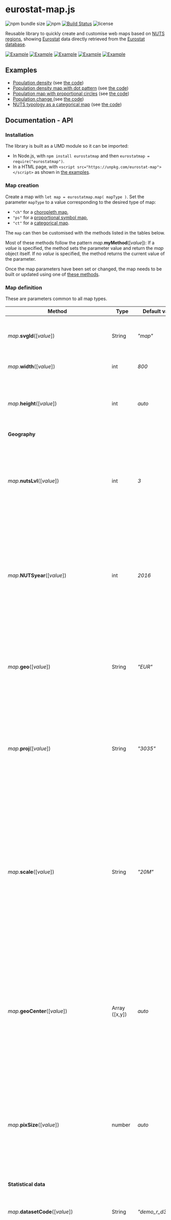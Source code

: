 # eurostat-map.js

![npm bundle size](https://img.shields.io/bundlephobia/min/eurostat-map) 
![npm](https://img.shields.io/npm/v/eurostat-map)
[![Build Status](https://travis-ci.org/eurostat/eurostat-map.js.svg?branch=master)](https://travis-ci.org/eurostat/eurostat-map.js)
![license](https://img.shields.io/badge/license-EUPL-success)

Reusable library to quickly create and customise web maps based on [NUTS regions](https://ec.europa.eu/eurostat/web/nuts/background), showing [Eurostat](https://ec.europa.eu/eurostat) data directly retrieved from the [Eurostat database](https://ec.europa.eu/eurostat/data/database).

[![Example](https://raw.githubusercontent.com/eurostat/eurostat-map.js/master/docs/img/ch_ex.png)](https://eurostat.github.io/eurostat-map.js/examples/population-density.html)
[![Example](https://raw.githubusercontent.com/eurostat/eurostat-map.js/master/docs/img/pp_ex.png)](https://eurostat.github.io/eurostat-map.js/examples/population-dot-density.html)
[![Example](https://raw.githubusercontent.com/eurostat/eurostat-map.js/master/docs/img/ps_ex.png)](https://eurostat.github.io/eurostat-map.js/examples/prop-circles.html)
[![Example](https://raw.githubusercontent.com/eurostat/eurostat-map.js/master/docs/img/dv_ex.png)](https://eurostat.github.io/eurostat-map.js/examples/population-change.html)
[![Example](https://raw.githubusercontent.com/eurostat/eurostat-map.js/master/docs/img/ct_ex.png)](https://eurostat.github.io/eurostat-map.js/examples/categorical.html)

## Examples

- [Population density](https://eurostat.github.io/eurostat-map.js/examples/population-density.html) (see [the code](https://github.com/eurostat/eurostat-map.js/blob/master/examples/population-density.html))
- [Population density map with dot pattern](https://eurostat.github.io/eurostat-map.js/examples/population-dot-density.html) (see [the code](https://github.com/eurostat/eurostat-map.js/blob/master/examples/population-dot-density.html))  
- [Population map with proportional circles](https://eurostat.github.io/eurostat-map.js/examples/prop-circles.html) (see [the code](https://github.com/eurostat/eurostat-map.js/blob/master/examples/prop-circles.html))
- [Population change ](https://eurostat.github.io/eurostat-map.js/examples/population-change.html) (see [the code](https://github.com/eurostat/eurostat-map.js/blob/master/examples/population-change.html))
- [NUTS typology as a categorical map](https://eurostat.github.io/eurostat-map.js/examples/categorical.html) (see [the code](https://github.com/eurostat/eurostat-map.js/blob/master/examples/categorical.html))


## Documentation - API

### Installation

The library is built as a UMD module so it can be imported:
- In Node.js, with ``npm install eurostatmap`` and then ``eurostatmap = require("eurostatmap")``.
- In a HTML page, with ``<script src="https://unpkg.com/eurostat-map"></script>`` as shown in [the examples](#examples).

### Map creation

Create a map with ``let map = eurostatmap.map( mapType )``. Set the parameter ``mapType`` to a value corresponding to the desired type of map:
- ``"ch"`` for a [choropleth map](#for-choropleth-maps),
- ``"ps"`` for a [proportional symbol map](#for-proportional-symbol-maps),
- ``"ct"`` for a [categorical map](#for-categorical-maps).

The ``map`` can then be customised with the methods listed in the tables below.

Most of these methods follow the pattern *map*.**myMethod**([*value*]): If a *value* is specified, the method sets the parameter value and return the *map* object itself. If no *value* is specified, the method returns the current value of the parameter.

Once the map parameters have been set or changed, the map needs to be built or updated using one of [these methods](#build-and-update).

### Map definition

These are parameters common to all map types.

| Method | Type | Default value | Description |
| --- | --- | --- | --- |
| *map*.**svgId**([*value*]) | String | *"map"* | The id of the SVG element of the HTML page where to draw the map. |
| *map*.**width**([*value*]) | int | *800* | The width of the map, in pixel. |
| *map*.**height**([*value*]) | int | *auto* | The height of the map, in pixel. If not specified, the width is set automatically as 85% of the width. |
| **Geography** |
| *map*.**nutsLvl**([*value*]) | int | *3* | The nuts level to show on the map, from 0 (national level) to 3 (more local level). Note that not all NUTS levels are always available for Eurostat databases. |
| *map*.**NUTSyear**([*value*]) | int | *2016* | The version of the NUTS dataset to use. Possible values are given in [Nuts2json](https://github.com/eurostat/Nuts2json/#api). Note that the default value will be adjusted in the future depending on the [NUTS legislation in force](https://ec.europa.eu/eurostat/web/nuts/legislation). |
| *map*.**geo**([*value*]) | String | *"EUR"* | The map geographical territory, by default the entire European territory *"EUR"*. Other possible values are given in [Nuts2json](https://github.com/eurostat/Nuts2json/#overseas-territories---map-insets). |
| *map*.**proj**([*value*]) | String | *"3035"* | The map projection EPSG code. Possible values are given in [Nuts2json](https://github.com/eurostat/Nuts2json/#api). Note that these values depend on the geographical territory. |
| *map*.**scale**([*value*]) | String | *"20M"* | The simplification level of the map, among *"03M"*, *"10M"*, *"20M"*, *"60M"* (for Europe). The most simplified version is *"60M"*. The level *"01M"* is also available for some geographical territories: For more information on possible values by geographical territory, see [Nuts2json](https://github.com/eurostat/Nuts2json/). |
| *map*.**geoCenter**([*value*]) | Array ([x,y]) | *auto* | The geographical coordinates of the position where to center the map view. These coordinates have to be specified in the map projection. If not specified, this position is computed automatically. |
| *map*.**pixSize**([*value*]) | number | *auto* | The zoom level of the map view. This is expressed as the size of a pixel in geographical unit (or the map resolution). If not specified, this value is computed automatically to show the map extent. |
| **Statistical data** |
| *map*.**datasetCode**([*value*]) | String | *"demo_r_d3dens"* | The Eurostat database code of the statistical variable. See [here](https://ec.europa.eu/eurostat/data/database) to find them. |
| *map*.**filters**([*value*]) | Object | *{ lastTimePeriod : 1 }* |  The Eurostat dimension codes to filter/select the chosen statistical variable. See [here](https://ec.europa.eu/eurostat/data/database) or [here](https://ec.europa.eu/eurostat/web/json-and-unicode-web-services/getting-started/query-builder) to find them.  |
| *map*.**precision**([*value*]) | int | *2* | The precision of the statistical variable to retrieve (number of decimal places). |
| *map*.**csvDataSource**([*value*]) | Object | null | To load statistical data from a CSV file, set this parameter with an object *{ url: "", geoCol: "", valueCol: ""}* where *url* is the URL to get the file, *geoCol* is the column where the NUTS_ID is specified, and *valueCol* is the column containing the statistical values. |
| *map*.**statData**([*value*]) | Object | null | - |
| **Map title** |
| *map*.**title**([*value*]) | String | "" | The title text. |
| *map*.**titleFontSize**([*value*]) | int | 25 | The title font size. |
| *map*.**titleFill**([*value*]) | String | "black" | The title text color. |
| *map*.**titlePosition**([*value*]) | Array ([x,y]) | auto | The title position. If not specified, a position is automatically computed, on the top left corner. |
| *map*.**titleFontFamily**([*value*]) | String | "Helvetica, Arial, sans-serif" | The title font. |
| *map*.**titleFontWeight**([*value*]) | String | "bold" | The title font weight. |
| **Tooltip** |
| *map*.**tooltipText**([*value*]) | Function | auto | A function returning the text to show in a tooltip which appears when the mouse passes over map features. Set to *null* if no tooltip is needed. |
| *map*.**tooltipShowFlags**([*value*]) | String | *"short"* | Set to *null*, *0* or *false* if no [flag](https://ec.europa.eu/eurostat/statistics-explained/index.php?title=Tutorial:Symbols_and_abbreviations#Statistical_symbols.2C_abbreviations_and_units_of_measurement) should be shown in the tooltip. Set to *"short"* to show the flag as a letter. Set to *"long"* to show the flag as a text. |
| *map*.**unitText**([*value*]) | String | *""* | The text of the unit to show in the tooltip. |
| **Styling customisation** |
| *map*.**nutsrgFillStyle**([*value*]) | String | *"#eee"* | The fill style of the NUTS regions, used for proportional symbol maps only. |
| *map*.**nutsrgSelectionFillStyle**([*value*]) | String | *"#purple"* | The fill style of the selected NUTS regions. |
| *map*.**nutsbnStroke**([*value*]) | Object | *{0:"#777", 1:"#777", 2:"#777", 3:"#777", oth:"#444", co:"#1f78b4"}* | The stroke style of the NUTS boundaries, depending on the NUTS level, if it is a border with another country (*'oth'*) and if it is coastal (*'co'*) |
| *map*.**nutsbnStrokeWidth**([*value*]) | Object | *{0:1, 1:0.2, 2:0.2, 3:0.2, oth:1, co:1}* | The stroke width of the NUTS boundaries, depending on the NUTS level, if it is a border with another country (*'oth'*) and if it is coastal (*'co'*). |
| *map*.**cntrgFillStyle**([*value*]) | String | *"lightgray"* | The fill style of the countries. |
| *map*.**cntrgSelectionFillStyle**([*value*]) | String | *"darkgray"* | The fill style of the selected countries. |
| *map*.**cntbnStroke**([*value*]) | Object | *{def:"#777", co:"#1f78b4"}* | The stroke style of the country boundaries. *'co'* is for coastal boundaries, *'def'* for other boundaries. |
| *map*.**cntbnStrokeWidth**([*value*]) | Object | *{def:1, co:1}* | The stroke width of the country boundaries. *'co'* is for coastal boundaries, *'def'* for other boundaries. |
| *map*.**seaFillStyle**([*value*]) | String | *"#b3cde3"* | The fill style of the sea areas. |
| *map*.**drawCoastalMargin**([*value*]) | boolean | *true* | Set to true to show a coastal blurry margin. False otherwise. |
| *map*.**coastalMarginColor**([*value*]) | String | *"white"* | The color of the coastal blurry margin. |
| *map*.**coastalMarginWidth**([*value*]) | number | *12* | The width of the coastal blurry margin. |
| *map*.**coastalMarginStdDev**([*value*]) | number | *12* | The standard deviation of the coastal blurry margin. |
| *map*.**drawGraticule**([*value*]) | boolean | *true* | Set to true to show the graticule (meridian and parallel lines). False otherwise. |
| *map*.**graticuleStroke**([*value*]) | String | *"gray"* | The stroke style of the graticule. |
| *map*.**graticuleStrokeWidth**([*value*]) | number | *1* | The stroke width of the graticule. |
| **Legend** |
| *map*.**legend**() | legend | *auto* | The map legend object. |
| *map*.**showLegend**([*value*]) | boolean | *false* | Set to true to show a legend directly within the map. False otherwise. |
| *map*.**legend().width**([*value*]) | int | *auto* | The legend box width. If not specified, a value is automated computed. |
| *map*.**legend().height**([*value*]) | int | *auto* | The legend box height. If not specified, a value is automated computed. |
| *map*.**legend().boxMargin**([*value*]) | int | *10* | The legend box margin, in pixel. |
| *map*.**legend().boxPadding**([*value*]) | int | *10* | The legend box padding, in pixel. |
| *map*.**legend().boxCornerRadius**([*value*]) | int | *10* | The legend box corner radius, in pixel. |
| *map*.**legend().boxFill**([*value*]) | String | *"#eeeeee"* | The legend box fill style. |
| *map*.**legend().boxOpacity**([*value*]) | number | *0.5* | The legend box opacity, from 0 to 1. |
| *map*.**legend().fontFamily**([*value*]) | String | *"Helvetica, Arial, sans-serif"* | The legend font. |
| *map*.**legend().titleText**([*value*]) | String | *"Legend"* | The legend title. |
| *map*.**legend().titleFontSize**([*value*]) | int | *17* | The legend title font size. |
| *map*.**legend().titleWidth**([*value*]) | int | *140* | The legend title text wrap, in pixel. |
| *map*.**legend().labelFontSize**([*value*]) | int | *13* | The label font size. |
| *map*.**legend().labelDelimiter**([*value*]) | String | *" - "* | The label delimiter size (used for choropleth maps only). |
| *map*.**legend().labelWrap**([*value*]) | int | *140* | The label text wrap length, in pixel. |
| *map*.**legend().labelDecNb**([*value*]) | int | *2* | The number of decimal places to show in text labels. |
| *map*.**legend().labelOffset**([*value*]) | int | *5* | The number of pixels between the legend shape and its label, in pixel. |
| *map*.**legend().ascending**([*value*]) | String | *true* | The legend cells order. |
| *map*.**legend().shapeWidth**([*value*]) | int | *15* | The cell width (used for choropleth maps only). |
| *map*.**legend().shapeHeight**([*value*]) | int | *13* | The cell heigth (used for choropleth maps only). |
| *map*.**legend().shapePadding**([*value*]) | int | *2* | The distance between 2 cells, in pixel. |
| **Bottom text** |
| *map*.**bottomText**([*value*]) | String | *Some default text* | The text. Note that the default value is mandatory. |
| *map*.**bottomTextFontSize**([*value*]) | int | *12* | The font size. |
| *map*.**bottomTextFill**([*value*]) | String | *"black"* | The text color. |
| *map*.**bottomTextFontFamily**([*value*]) | String | *"Helvetica, Arial, sans-serif"* | The font family. |
| *map*.**bottomTextPadding**([*value*]) | number | *10* | The padding, in pixel. |
| *map* .**bottomTextTooltipMessage**([*value*]) | String | The default disclaimer message. | Set a text to be shown in a tooltip when passing over the bottom text. Set to *null* if no tooltip has to be shown. |
| **Miscellaneous** |
| *map*.**zoomExtent**([*value*]) | Array | *[1,5]* | The zoom extent. The first value within [0,1] defines the maximum zoom out - the second value within [1,infinity] defines the maximum zoom in. Set to null or *[1,1]* to forbid zooming. |
| *map*.**noDataText**([*value*]) | String | *"No data available"* | The text to show for regions where no data is available.  |
| *map*.**lg**([*value*]) | String | *"en"* | The language code, for multilingual maps. |
| *map*.**transitionDuration**([*value*]) | int | *800* | When updating statistical figures, the map style changes progressively. This parameter sets the duration of this transition, in ms. |
| *map*.**filtersDefinitionFun**([*value*]) | Function | *function() {}* | A function defining SVG filter elements. To be used to defined fill patterns.  |


### For choropleth maps

A [choropleth map](https://en.wikipedia.org/wiki/Choropleth_map) shows areas **colored or patterned** in proportion to a statistical variable. These maps should be used to show *intensive* statistical variables such as proportions, ratios, densities, rates of change, percentages, etc. Here is [an example](https://eurostat.github.io/eurostat-map.js/examples/population-density.html) with color value (see [the code](https://github.com/eurostat/eurostat-map.js/blob/master/examples/population-density.html)), [another](https://eurostat.github.io/eurostat-map.js/examples/population-change.html) with a diverging color scheme (see [the code](https://github.com/eurostat/eurostat-map.js/blob/master/examples/population-change.html)), and [a last one](https://eurostat.github.io/eurostat-map.js/examples/population-dot-density.html) with a texture pattern (see [the code](https://github.com/eurostat/eurostat-map.js/blob/master/examples/population-dot-density.html)).

To create a choropleth map, use ``let map = eurostatmap.map( "ch" );``. The following parameters specific to this type of map can then be considered:

| Method | Type | Default value | Description |
| --- | --- | --- | --- |
| *map*.**classifMethod**([*value*]) | String | *"quantile"* | The classification method. Possible values are *"quantile"*, *"equinter"* for equal intervals, and *"threshold"* for user defined threshol (see threshold method). |
| *map*.**threshold**([*value*]) | Array | *[0]* | If *classifMethod = "threshold"*, the breaks of the classification. |
| *map*.**makeClassifNice**([*value*]) | *boolean* | true | Make nice break values. Works only for *classifMethod = "equinter"*. |
| *map*.**clnb**([*value*]) | int | *7* | The number of classes. When *classifMethod = "threshold"*, this parameter is inferred from the number of breaks specified. |
| *map*.**colorFun**([*value*]) | Function | *d3.interpolateYlOrBr* | The color function, as defined in [d3-scale-chromatic](https://github.com/d3/d3-scale-chromatic/) |
| *map*.**classToFillStyleCH**([*value*]) | Function | See description | A function returning a fill style for each class number. The default values is the function returned by ``eurostatmap.getColorLegend(colorFun())``. |
| *map*.**noDataFillStyle**([*value*]) | String | *"lightgray"* | The fill style to be used for regions where no data is available. |

### For proportional symbol maps

A proportional symbol map shows symbols (typically circles) **sized** in proportion to a statistical variable. These maps should be used to show statistical *extensive* variables such as quantities, populations, numbers, etc. Here is [an example](https://eurostat.github.io/eurostat-map.js/examples/prop-circles.html) (see [the code](https://github.com/eurostat/eurostat-map.js/blob/master/examples/prop-circles.html)).

To create a proportional symbol map, use ``let map = eurostatmap.map( "ps" );``. The following parameters specific to this type of map can then be considered:

| Method | Type | Default value | Description |
| --- | --- | --- | --- |
| *map*.**psMaxSize**([*value*]) | number | *30* | The maximum size of the symbol, in pixel. |
| *map*.**psMinSize**([*value*]) | number | *0.8* | The minimum size of the symbol, for non null values, in pixel. |
| *map*.**psMinValue**([*value*]) | number | *0* | The minimum value of the range domain. |
| *map*.**psFill**([*value*]) | String | *"#B45F04"* | The fill color or pattern of the symbol. |
| *map*.**psFillOpacity**([*value*]) | number | *0.7* | The opacity of the symbol, from 0 to 1. |
| *map*.**psStroke**([*value*]) | String | *"#fff"* | The stroke color of the symbol. |
| *map*.**psStrokeWidth**([*value*]) | number | *0.3* | The width of the stroke. |

### For categorical maps

A categorical map shows areas according to categories (or discrete values). Here is [an example](https://eurostat.github.io/eurostat-map.js/examples/categorical.html) of such map (see [the code](https://github.com/eurostat/eurostat-map.js/blob/master/examples/categorical.html)).

To create a categorical map, use ``let map = eurostatmap.map( "ct" );``. The following parameters specific to this type of map can then be considered:

| Method | Type | Default value | Description |
| --- | --- | --- | --- |
| *map*.**classToFillStyleCT**([*value*]) | Object | null | An object giving the fill style depending on the class code. |
| *map*.**classToText**([*value*]) | Object | null | An object giving the legend label text depending on the class code. |
| *map*.**noDataFillStyle**([*value*]) | String | *"lightgray"* | The fill style to be used for regions where no data is available. |


### Build and update

After changing some parameters, one of the following methods need to be executed:

| Method | Returns | Description |
| --- | --- | --- |
| *map*.**build**() | *this* | Build (or rebuild) the entire map. |
| *map*.**updateGeoData**() | *this* | Get new geometrical data. It should be used to update the map when parameters on the map geometries have changed. |
| *map*.**buildMapTemplate**() | *this* | Update the map when parameters on the map template have changed. |
| *map*.**updateStatData**() | *this* | Get new statistical data. It should be used to update the map when parameters on the statistical data sources have changed. |
| *map*.**updateStatValues**() | *this* | Update client side information related to statistical values. It should be used to update the map when statistical values have changed. |
| *map*.**updateClassification**() | *this* | Update the map when parameters on the classification have changed. |
| *map*.**updateStyle**() | *this* | Update the map when parameters on the styling have changed. |
| *map*.**legend().build()**() | *this* | Build the legend.  |
| *map*.**legend().update()**() | *this* | Update the legend.  |

### Miscellaneous

| Method | Returns | Description |
| --- | --- | --- |
| *map*.**getTime**() | String | Return the *time* parameter of the statistical data. When a filter such as *{ lastTimePeriod : 1 }* is used, this method allows a retrieval of the map timestamp. |
| *map*.**setFromURL**() | *this* | Set some map parameters based on URL parameters: "w" for width, "h" for height, "x" for xGeoCenter, "y" for yGeoCenter, "z" for pixGeoSize, "s" for scale, "lvl" for nuts level, "time" for time, "proj" for the CRS, "geo" for the geographical territory, "ny" for the NUTS version, "lg" for the langage, "sl" to show legend, "clnb" for the number of classes. |

Anything unclear or missing? Feel free to [ask](https://github.com/eurostat/eurostat.js/issues/new) !


## Technical details

Maps based on [NUTS regions](http://ec.europa.eu/eurostat/web/nuts/overview) rely on [Nuts2json API](https://github.com/eurostat/Nuts2json) and [TopoJSON](https://github.com/mbostock/topojson/wiki) format. Statistical data are accessed using [Eurostat REST webservice](http://ec.europa.eu/eurostat/web/json-and-unicode-web-services/getting-started/rest-request) for [JSON-stat](https://json-stat.org/) data. The data are decoded and queried using [JSON-stat library](https://json-stat.com/). Maps are rendered as SVG maps using [D3.js library](https://d3js.org/).



## About

| | |
|-|-|
| *contributors* | [<img src="https://github.com/jgaffuri.png" height="40" />](https://github.com/jgaffuri) [<img src="https://github.com/JoeWDavies.png" height="40" />](https://github.com/JoeWDavies) |
| *version* | 1.9.2 |
| *status* | Since 2018 |
| *license* | [EUPL 1.2](https://github.com/eurostat/Nuts2json/blob/master/LICENSE) |


## Support and contribution

Feel free to [ask support](https://github.com/eurostat/eurostat.js/issues/new), fork the project or simply star it (it's always a pleasure).


## Copyright

The [Eurostat NUTS dataset](http://ec.europa.eu/eurostat/web/nuts/overview) is copyrighted. There are [specific provisions](https://ec.europa.eu/eurostat/web/gisco/geodata/reference-data/administrative-units-statistical-units) for the usage of this dataset which must be respected. The usage of these data is subject to their acceptance. See the [Eurostat-GISCO website](http://ec.europa.eu/eurostat/web/gisco/geodata/reference-data/administrative-units-statistical-units/nuts) for more information.


## Disclaimer
The designations employed and the presentation of material on these maps do not imply the expression of any opinion whatsoever on the part of the European Union concerning the legal status of any country, territory, city or area or of its authorities, or concerning the delimitation of its frontiers or boundaries. Kosovo*: This designation is without prejudice to positions on status, and is in line with UNSCR 1244/1999 and the ICJ Opinion on the Kosovo declaration of independence. Palestine*: This designation shall not be construed as recognition of a State of Palestine and is without prejudice to the individual positions of the Member States on this issue.
